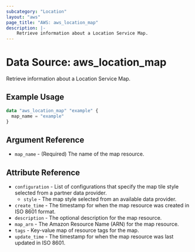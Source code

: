 ```yaml
---
subcategory: "Location"
layout: "aws"
page_title: "AWS: aws_location_map"
description: |-
    Retrieve information about a Location Service Map.
---
```


# Data Source: aws_location_map

Retrieve information about a Location Service Map.

## Example Usage

```terraform
data "aws_location_map" "example" {
  map_name = "example"
}
```

## Argument Reference

* `map_name` - (Required) The name of the map resource.

## Attribute Reference

* `configuration` - List of configurations that specify the map tile style selected from a partner data provider.
    * `style` - The map style selected from an available data provider.
* `create_time` - The timestamp for when the map resource was created in ISO 8601 format.
* `description` - The optional description for the map resource.
* `map_arn` - The Amazon Resource Name (ARN) for the map resource.
* `tags` - Key-value map of resource tags for the map.
* `update_time` - The timestamp for when the map resource was last updated in ISO 8601.
